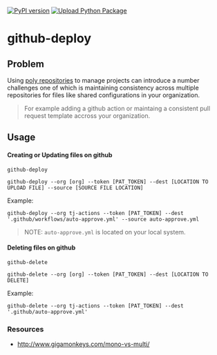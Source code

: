 [![PyPI version](https://badge.fury.io/py/github-deploy.svg)](https://badge.fury.io/py/github-deploy)
[![Upload Python Package](https://github.com/tj-python/github-deploy/actions/workflows/python-publish.yml/badge.svg)](https://github.com/tj-python/github-deploy/actions/workflows/python-publish.yml)

# github-deploy

## Problem
Using [poly repositories](https://github.com/joelparkerhenderson/monorepo_vs_polyrepo#what-is-polyrepo) to manage projects can introduce a number challenges one of which is maintaining consistency across multiple repositories for files like shared configurations in your organization.


> For example adding a github action or maintaing a consistent pull request template accross your organization.


## Usage

#### Creating or Updating files on github

`github-deploy`

```shell script
github-deploy --org [org] --token [PAT_TOKEN] --dest [LOCATION TO UPLOAD FILE] --source [SOURCE FILE LOCATION]
```

Example:

```shell script
github-deploy --org tj-actions --token [PAT_TOKEN] --dest '.github/workflows/auto-approve.yml' --source auto-approve.yml
```

> NOTE: `auto-approve.yml` is located on your local system.


#### Deleting files on github

`github-delete`

```shell script
github-delete --org [org] --token [PAT_TOKEN] --dest [LOCATION TO DELETE]
```

Example:

```shell script
github-delete --org tj-actions --token [PAT_TOKEN] --dest '.github/auto-approve.yml'
```


### Resources
- http://www.gigamonkeys.com/mono-vs-multi/
